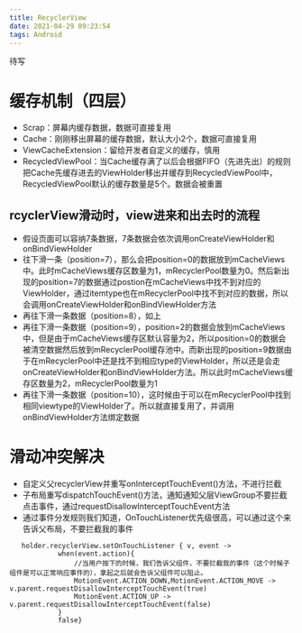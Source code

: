 ```yaml
---
title: RecyclerView
date: 2021-04-29 09:23:54
tags: Android
---
```

待写
<!--more-->
# 缓存机制（四层）
- Scrap：屏幕内缓存数据，数据可直接复用
- Cache：刚刚移出屏幕的缓存数据，默认大小2个，数据可直接复用
- ViewCacheExtension：留给开发者自定义的缓存，慎用
- RecycledViewPool：当Cache缓存满了以后会根据FIFO（先进先出）的规则把Cache先缓存进去的ViewHolder移出并缓存到RecycledViewPool中，RecycledViewPool默认的缓存数量是5个。数据会被重置

## rcyclerView滑动时，view进来和出去时的流程
- 假设页面可以容纳7条数据，7条数据会依次调用onCreateViewHolder和onBindViewHolder
- 往下滑一条（position=7），那么会把position=0的数据放到mCacheViews中。此时mCacheViews缓存区数量为1，mRecyclerPool数量为0。然后新出现的position=7的数据通过postion在mCacheViews中找不到对应的ViewHolder，通过itemtype也在mRecyclerPool中找不到对应的数据，所以会调用onCreateViewHolder和onBindViewHolder方法
- 再往下滑一条数据（position=8），如上
- 再往下滑一条数据（position=9），position=2的数据会放到mCacheViews中，但是由于mCacheViews缓存区默认容量为2，所以position=0的数据会被清空数据然后放到mRecyclerPool缓存池中。而新出现的position=9数据由于在mRecyclerPool中还是找不到相应type的ViewHolder，所以还是会走onCreateViewHolder和onBindViewHolder方法。所以此时mCacheViews缓存区数量为2，mRecyclerPool数量为1
- 再往下滑一条数据（position=10），这时候由于可以在mRecyclerPool中找到相同viewtype的ViewHolder了。所以就直接复用了，并调用onBindViewHolder方法绑定数据


# 滑动冲突解决
- 自定义父recyclerView并重写onInterceptTouchEvent()方法，不进行拦截
- 子布局重写dispatchTouchEvent()方法，通知通知父层ViewGroup不要拦截点击事件，通过requestDisallowInterceptTouchEvent方法
- 通过事件分发规则我们知道，OnTouchListener优先级很高，可以通过这个来告诉父布局，不要拦截我的事件
```
   holder.recyclerView.setOnTouchListener { v, event ->
            when(event.action){
                //当用户按下的时候，我们告诉父组件，不要拦截我的事件（这个时候子组件是可以正常响应事件的），拿起之后就会告诉父组件可以阻止。
                MotionEvent.ACTION_DOWN,MotionEvent.ACTION_MOVE -> v.parent.requestDisallowInterceptTouchEvent(true)
                MotionEvent.ACTION_UP -> v.parent.requestDisallowInterceptTouchEvent(false)
            }
            false}
```
